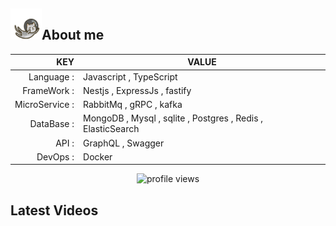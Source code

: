 <p align="left">
    <h2><img width="50px" height="50px" src="./img/astronautCat.gif" alt="cat">About me</h2>
</p>



| KEY           |                                            VALUE            |
|--------------:|-------------------------------------------------------------|
| Language                  :| Javascript , TypeScript                                     |
| FrameWork                 : | Nestjs , ExpressJs , fastify                                |
| MicroService  :| RabbitMq , gRPC    , kafka                                         |
| DataBase   :   | MongoDB , Mysql , sqlite , Postgres , Redis , ElasticSearch |
| API         :  | GraphQL , Swagger            |
| DevOps       : | Docker                                                      |

<p align="center"><img src="https://komarev.com/ghpvc/?username=Silent-Watcher&amp;color=4A62C2" alt="profile views"></p>

## Latest Videos 
<!-- BLOG-POST-LIST:START -->
<!-- BLOG-POST-LIST:END -->

